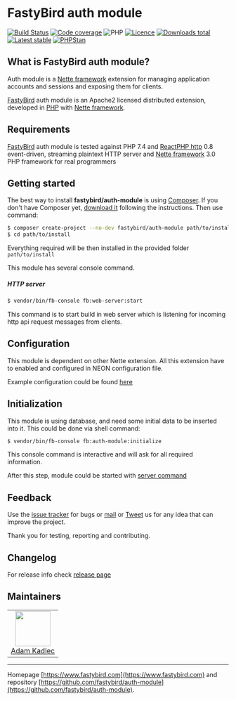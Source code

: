 # FastyBird auth module

[![Build Status](https://img.shields.io/travis/com/FastyBird/auth-module.svg?style=flat-square)](https://travis-ci.com/FastyBird/auth-module)
[![Code coverage](https://img.shields.io/coveralls/FastyBird/auth-module.svg?style=flat-square)](https://coveralls.io/r/FastyBird/auth-module)
![PHP](https://img.shields.io/packagist/php-v/fastybird/auth-module?style=flat-square)
[![Licence](https://img.shields.io/packagist/l/FastyBird/auth-module.svg?style=flat-square)](https://packagist.org/packages/FastyBird/auth-module)
[![Downloads total](https://img.shields.io/packagist/dt/FastyBird/auth-module.svg?style=flat-square)](https://packagist.org/packages/FastyBird/auth-module)
[![Latest stable](https://img.shields.io/packagist/v/FastyBird/auth-module.svg?style=flat-square)](https://packagist.org/packages/FastyBird/auth-module)
[![PHPStan](https://img.shields.io/badge/PHPStan-enabled-brightgreen.svg?style=flat-square)](https://github.com/phpstan/phpstan)

## What is FastyBird auth module?

Auth module is a [Nette framework](https://nette.org) extension for managing application accounts and sessions and exposing them for clients.

[FastyBird](https://www.fastybird.com) auth module is an Apache2 licensed distributed extension, developed in [PHP](https://www.php.net) with [Nette framework](https://nette.org).

## Requirements

[FastyBird](https://www.fastybird.com) auth module is tested against PHP 7.4 and [ReactPHP http](https://github.com/reactphp/http) 0.8 event-driven, streaming plaintext HTTP server and [Nette framework](https://nette.org/en/) 3.0 PHP framework for real programmers

## Getting started

The best way to install **fastybird/auth-module** is using [Composer](https://getcomposer.org/). If you don't have Composer yet, [download it](https://getcomposer.org/download/) following the instructions.
Then use command:

```sh
$ composer create-project --no-dev fastybird/auth-module path/to/install
$ cd path/to/install
```

Everything required will be then installed in the provided folder `path/to/install`

This module has several console command.

##### HTTP server

```sh
$ vendor/bin/fb-console fb:web-server:start
```

This command is to start build in web server which is listening for incoming http api request messages from clients.

## Configuration

This module is dependent on other Nette extension. All this extension have to enabled and configured in NEON configuration file.

Example configuration could be found [here](https://github.com/FastyBird/auth-module/blob/master/config/example.neon)

## Initialization

This module is using database, and need some initial data to be inserted into it. This could be done via shell command:

```sh
$ vendor/bin/fb-console fb:auth-module:initialize
```

This console command is interactive and will ask for all required information.

After this step, module could be started with [server command](#http-server)

## Feedback

Use the [issue tracker](https://github.com/FastyBird/auth-module/issues) for bugs or [mail](mailto:code@fastybird.com) or [Tweet](https://twitter.com/fastybird) us for any idea that can improve the project.

Thank you for testing, reporting and contributing.

## Changelog

For release info check [release page](https://github.com/FastyBird/auth-module/releases)

## Maintainers

<table>
	<tbody>
		<tr>
			<td align="center">
				<a href="https://github.com/akadlec">
					<img width="80" height="80" src="https://avatars3.githubusercontent.com/u/1866672?s=460&amp;v=4">
				</a>
				<br>
				<a href="https://github.com/akadlec">Adam Kadlec</a>
			</td>
		</tr>
	</tbody>
</table>

***
Homepage [https://www.fastybird.com](https://www.fastybird.com) and repository [https://github.com/fastybird/auth-module](https://github.com/fastybird/auth-module).
